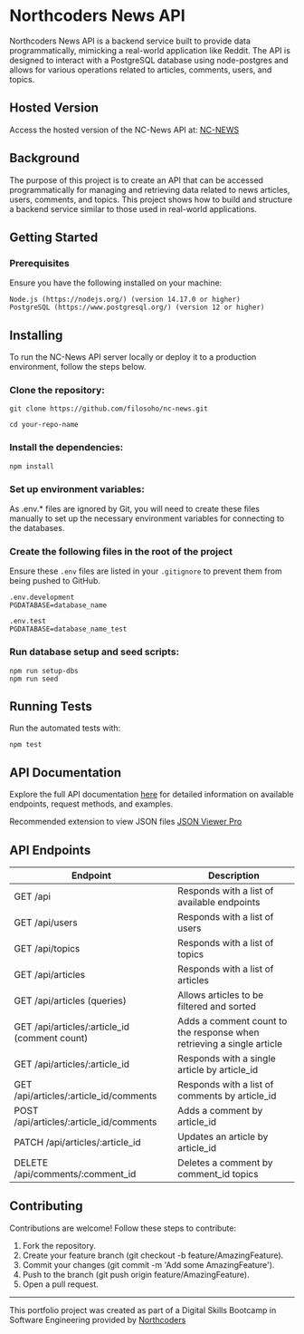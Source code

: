 # Northcoders News API

Northcoders News API is a backend service built to provide data programmatically, mimicking a real-world application like Reddit. The API is designed to interact with a PostgreSQL database using node-postgres and allows for various operations related to articles, comments, users, and topics.

## Hosted Version

Access the hosted version of the NC-News API at: [NC-NEWS](https://nc-news-api-backend.onrender.com/)

## Background

The purpose of this project is to create an API that can be accessed programmatically for managing and retrieving data related to news articles, users, comments, and topics. This project shows how to build and structure a backend service similar to those used in real-world applications.

## Getting Started

### Prerequisites

Ensure you have the following installed on your machine:

```
Node.js (https://nodejs.org/) (version 14.17.0 or higher)
PostgreSQL (https://www.postgresql.org/) (version 12 or higher)
```

## Installing

To run the NC-News API server locally or deploy it to a production environment, follow the steps below.

### Clone the repository:

```
git clone https://github.com/filosoho/nc-news.git
```

```
cd your-repo-name
```

### Install the dependencies:

```
npm install
```

### Set up environment variables:

As .env.\* files are ignored by Git, you will need to create these files manually to set up the necessary environment variables for connecting to the databases.

### Create the following files in the root of the project

Ensure these `.env` files are listed in your `.gitignore` to prevent them from being pushed to GitHub.

```
.env.development
PGDATABASE=database_name

.env.test
PGDATABASE=database_name_test
```

### Run database setup and seed scripts:

```
npm run setup-dbs
npm run seed
```

## Running Tests

Run the automated tests with:

```
npm test
```

## API Documentation

Explore the full API documentation [here](https://nc-news-api-backend.onrender.com/api) for detailed information on available endpoints, request methods, and examples.

Recommended extension to view JSON files [JSON Viewer Pro](https://chromewebstore.google.com/detail/json-viewer-pro/eifflpmocdbdmepbjaopkkhbfmdgijcc)

## API Endpoints

| Endpoint                                      | Description                                                           |
| --------------------------------------------- | --------------------------------------------------------------------- |
| GET /api                                      | Responds with a list of available endpoints                           |
| GET /api/users                                | Responds with a list of users                                         |
| GET /api/topics                               | Responds with a list of topics                                        |
| GET /api/articles                             | Responds with a list of articles                                      |
| GET /api/articles (queries)                   | Allows articles to be filtered and sorted                             |
| GET /api/articles/:article_id (comment count) | Adds a comment count to the response when retrieving a single article |
| GET /api/articles/:article_id                 | Responds with a single article by article_id                          |
| GET /api/articles/:article_id/comments        | Responds with a list of comments by article_id                        |
| POST /api/articles/:article_id/comments       | Adds a comment by article_id                                          |
| PATCH /api/articles/:article_id               | Updates an article by article_id                                      |
| DELETE /api/comments/:comment_id              | Deletes a comment by comment_id topics                                |

## Contributing

Contributions are welcome! Follow these steps to contribute:

1. Fork the repository.
2. Create your feature branch (git checkout -b feature/AmazingFeature).
3. Commit your changes (git commit -m 'Add some AmazingFeature').
4. Push to the branch (git push origin feature/AmazingFeature).
5. Open a pull request.

---

This portfolio project was created as part of a Digital Skills Bootcamp in Software Engineering provided by [Northcoders](https://northcoders.com/)
